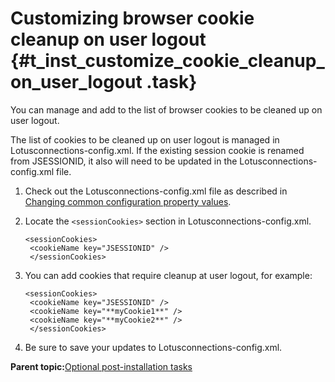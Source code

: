 # Customizing browser cookie cleanup on user logout {#t_inst_customize_cookie_cleanup_on_user_logout .task}

You can manage and add to the list of browser cookies to be cleaned up on user logout.

The list of cookies to be cleaned up on user logout is managed in Lotusconnections-config.xml. If the existing session cookie is renamed from JSESSIONID, it also will need to be updated in the Lotusconnections-config.xml file.

1.  Check out the Lotusconnections-config.xml file as described in [Changing common configuration property values](../admin/t_admin_common_changing_config.md).

2.  Locate the `<sessionCookies>` section in Lotusconnections-config.xml.

    ```
    <sessionCookies>
     <cookieName key="JSESSIONID" />
     </sessionCookies>
    ```

3.  You can add cookies that require cleanup at user logout, for example:

    ```
    <sessionCookies>
     <cookieName key="JSESSIONID" />
     <cookieName key="**myCookie1**" />
     <cookieName key="**myCookie2**" />
     </sessionCookies>
    ```

4.  Be sure to save your updates to Lotusconnections-config.xml.


**Parent topic:**[Optional post-installation tasks](../install/c_optional_post-install_tasks.md)

